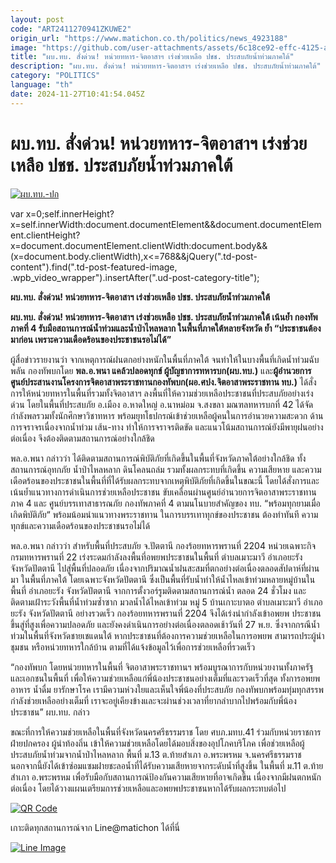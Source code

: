 ```yaml
---
layout: post
code: "ART2411270941ZKUWE2"
origin_url: "https://www.matichon.co.th/politics/news_4923188"
image: "https://github.com/user-attachments/assets/6c18ce92-effc-4125-ae1f-b3a99f4932f8"
title: "ผบ.ทบ. สั่งด่วน! หน่วยทหาร-จิตอาสาฯ เร่งช่วยเหลือ ปชช. ประสบภัยน้ำท่วมภาคใต้"
description: "ผบ.ทบ. สั่งด่วน! หน่วยทหาร-จิตอาสาฯ เร่งช่วยเหลือ ปชช. ประสบภัยน้ำท่วมภาคใต้"
category: "POLITICS"
language: "th"
date: 2024-11-27T10:41:54.045Z
---
```


# ผบ.ทบ. สั่งด่วน! หน่วยทหาร-จิตอาสาฯ เร่งช่วยเหลือ ปชช. ประสบภัยน้ำท่วมภาคใต้

[![](https://www.matichon.co.th/wp-content/uploads/2024/11/ผบ.ทบ.-ปก.jpg "ผบ.ทบ.-ปก")](https://www.matichon.co.th/wp-content/uploads/2024/11/ผบ.ทบ.-ปก.jpg)

var x=0;self.innerHeight?x=self.innerWidth:document.documentElement&&document.documentElement.clientHeight?x=document.documentElement.clientWidth:document.body&&(x=document.body.clientWidth),x<=768&&jQuery(".td-post-content").find(".td-post-featured-image, .wpb\_video\_wrapper").insertAfter(".ud-post-category-title");

**ผบ.ทบ. สั่งด่วน! หน่วยทหาร-จิตอาสาฯ เร่งช่วยเหลือ ปชช. ประสบภัยน้ำท่วมภาคใต้**

**ผบ.ทบ. สั่งด่วน! หน่วยทหาร-จิตอาสาฯ เร่งช่วยเหลือ ปชช. ประสบภัยน้ำท่วมภาคใต้ เน้นย้ำ กองทัพภาคที่ 4 รับมือสถานการณ์น้ำท่วมและน้ำป่าไหลหลาก ในพื้นที่ภาคใต้หลายจังหวัด ย้ำ “ประชาชนต้องมาก่อน เพราะความเดือดร้อนของประชาชนรอไม่ได้”**

ผู้สื่อข่าวรายงานว่า จากเหตุการณ์ฝนตกอย่างหนักในพื้นที่ภาคใต้ จนทำให้ในบางพื้นที่เกิดน้ำท่วมฉับพลัน กองทัพบกโดย **พล.อ.พนา แคล้วปลอดทุกข์ ผู้บัญชาการทหารบก(ผบ.ทบ.)** และ**ผู้อำนวยการศูนย์ประสานงานโครงการจิตอาสาพระราชทานกองทัพบก(ผอ.ศปง.จิตอาสาพระราชทาน ทบ.)** ได้สั่งการให้หน่วยทหารในพื้นที่รวมทั้งจิตอาสาฯ ลงพื้นที่ให้ความช่วยเหลือประชาชนที่ประสบภัยอย่างเร่งด่วน โดยในพื้นที่ประสบภัย อ.เมือง อ.หาดใหญ่ อ.นาหม่อม จ.สงขลา มณฑลทหารบกที่ 42 ได้จัดกำลังพลรวมทั้งนักศึกษาวิชาทหาร พร้อมยุทโธปกรณ์เข้าช่วยเหลือผู้คนในการอำนวยความสะดวก ด้านการจราจรเนื่องจากน้ำท่วม เส้น-ทาง ทำให้การจราจรติดขัด และแนวโน้มสถานการณ์ยังมีพายุฝนอย่างต่อเนื่อง จึงต้องติดตามสถานการณ์อย่างใกล้ชิด

พล.อ.พนา กล่าวว่า ได้ติดตามสถานการณ์พิบัติภัยที่เกิดขึ้นในพื้นที่จังหวัดภาคใต้อย่างใกล้ชิด ทั้งสถานการณ์อุทกภัย น้ำป่าไหลหลาก ดินโคลนถล่ม รวมทั้งผลกระทบที่เกิดขึ้น ความเสียหาย และความเดือดร้อนของประชาชนในพื้นที่ที่ได้รับผลกระทบจากเหตุพิบัติภัยที่เกิดขึ้นในขณะนี้ โดยได้สั่งการและเน้นย้ำแนวทางการดำเนินการช่วยเหลือประชาชน ขับเคลื่อนผ่านศูนย์อำนวยการจิตอาสาพระราชทาน ภาค 4 และ ศูนย์บรรเทาสาธารณภัย กองทัพภาคที่ 4 ตามนโนบายสำคัญของ ทบ. “พร้อมทุกยามเมื่อเกิดพิบัติภัย“ พร้อมน้อมนำแนวทางพระราชทาน ในการบรรเทาทุกข์ของประชาชน ต้องทำทันที ความทุกข์และความเดือดร้อนของประชาชนรอไม่ได้

พล.อ.พนา กล่าวว่า สำหรับพื้นที่ประสบภัย จ.ปัตตานี กองร้อยทหารพรานที่ 2204 หน่วยเฉพาะกิจกรมทหารพรานที่ 22 เร่งระดมกำลังลงพื้นที่อพยพประชาชนในพื้นที่ ตำบลเมาะมาวี อำเภอยะรัง จังหวัดปัตตานี ไปสู่พื้นที่ปลอดภัย เนื่องจากปริมาณน้ำฝนสะสมที่ตกอย่างต่อเนื่องตลอดสัปดาห์ที่ผ่านมา ในพื้นที่ภาคใต้ โดยเฉพาะจังหวัดปัตตานี ซึ่งเป็นพื้นที่รับน้ำทำให้น้ำไหลเข้าท่วมหลายหมู่บ้านในพื้นที่ อำเภอยะรัง จังหวัดปัตตานี จากการตั้งวอร์รูมติดตามสถานการณ์น้ำ ตลอด 24 ชั่วโมง และติดตามเฝ้าระวังพื้นที่น้ำท่วมซ้ำซาก มวลน้ำได้ไหลเข้าท่วม หมู่ 5 บ้านเกาะบาตอ ตำบลเมาะมาวี อำเภอยะรัง จังหวัดปัตตานี อย่างรวดเร็ว กองร้อยทหารพรานที่ 2204 จึงได้เร่งนำกำลังเข้าอพยพ ประชาชน ขึ้นสู่ที่สูงเพื่อความปลอดภัย และยังคงดำเนินการอย่างต่อเนื่องตลอดเช้าวันที่ 27 พ.ย. ซึ่งจากกรณีน้ำท่วมในพื้นที่จังหวัดชายเชแดนใต้ หากประชาชนที่ต้องการความช่วยเหลือในการอพยพ สามารถประผู้นำชุมชน หรือหน่วยทหารใกล้บ้าน ตามที่ได้แจ้งข้อมูลไว้เพื่อการช่วยเหลือที่รวดเร็ว

“กองทัพบก โดยหน่วยทหารในพื้นที่ จิตอาสาพระราชทานฯ พร้อมบูรณาการกับหน่วยงานทั้งภาครัฐและเอกชนในพื้นที่ เพื่อให้ความช่วยเหลือแก่พี่น้องประชาชนอย่างเต็มที่และรวดเร็วที่สุด ทั้งการอพยพ อาหาร น้ำดื่ม ยารักษาโรค เรามีความห่วงใยและเห็นใจพี่น้องที่ประสบภัย กองทัพบกพร้อมทุ่มทุกสรรพกำลังช่วยเหลืออย่างเต็มที่ เราจะอยู่เคียงข้างและจะผ่านช่วงเวลาที่ยากลำบากไปพร้อมกับพี่น้องประชาชน” ผบ.ทบ. กล่าว

ขณะที่การให้ความช่วยเหลือในพื้นที่จังหวัดนครศรีธรรมราช โดย ศบภ.มทบ.41 ร่วมกับหน่วยราชการฝ่ายปกครอง ผู้นำท้องถิ่น เข้าให้ความช่วยเหลือโดยได้มอบสิ่งของอุปโภคบริโภค เพื่อช่วยเหลือผู้ประสบภัยน้ำท่วมจากน้ำป่าไหลหลาก พื้นที่ ม.13 ต.ท้ายสำเภา อ.พระพรหม จ.นครศรีธรรมราช นอกจากนี้ยังได้เข้าซ่อมแซมฝายชะลอน้ำที่ได้รับความเสียหายจากระดับน้ำที่สูงขึ้น ในพื้นที่ ม.11 ต.ท้ายสำเภา อ.พระพรหม เพื่อรับมือกับสถานการณ์ป้องกันความเสียหายที่อาจเกิดขึ้น เนื่องจากมีฝนตกหนักต่อเนื่อง โดยได้วางแผนเตรียมการช่วยเหลือและอพยพประชาชนหากได้รับผลกระทบต่อไป

[![QR Code](https://www.matichon.co.th/wp-content/uploads/2023/07/wob1371z.jpg)](https://lin.ee/ht0nDxX)

เกาะติดทุกสถานการณ์จาก Line@matichon ได้ที่นี่

[![Line Image](https://www.matichon.co.th/wp-content/uploads/2023/07/th.png)](https://lin.ee/ht0nDxX)